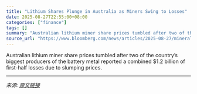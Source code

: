 ```yaml
---
title: "Lithium Shares Plunge in Australia as Miners Swing to Losses"
date: 2025-08-27T22:55:00+08:00
categories: ["finance"]
tags: []
summary: "Australian lithium miner share prices tumbled after two of the country’s biggest producers of the battery metal reported a combined $1.2 billion of first-half losses due to slumping prices."
source_url: "https://www.bloomberg.com/news/articles/2025-08-27/mineral-resources-swings-to-hefty-loss-due-to-lithium-weakness"
---
```


Australian lithium miner share prices tumbled after two of the country’s biggest producers of the battery metal reported a combined $1.2 billion of first-half losses due to slumping prices.

---

*来源: [原文链接](https://www.bloomberg.com/news/articles/2025-08-27/mineral-resources-swings-to-hefty-loss-due-to-lithium-weakness)*
